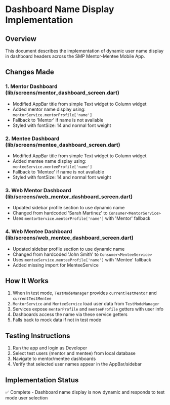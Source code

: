 # Dashboard Name Display Implementation

## Overview
This document describes the implementation of dynamic user name display in dashboard headers across the SMP Mentor-Mentee Mobile App.

## Changes Made

### 1. Mentor Dashboard (lib/screens/mentor_dashboard_screen.dart)
- Modified AppBar title from simple Text widget to Column widget
- Added mentor name display using: `mentorService.mentorProfile['name']`
- Fallback to 'Mentor' if name is not available
- Styled with fontSize: 14 and normal font weight

### 2. Mentee Dashboard (lib/screens/mentee_dashboard_screen.dart)
- Modified AppBar title from simple Text widget to Column widget  
- Added mentee name display using: `menteeService.menteeProfile['name']`
- Fallback to 'Mentee' if name is not available
- Styled with fontSize: 14 and normal font weight

### 3. Web Mentor Dashboard (lib/screens/web_mentor_dashboard_screen.dart)
- Updated sidebar profile section to use dynamic name
- Changed from hardcoded 'Sarah Martinez' to `Consumer<MentorService>`
- Uses `mentorService.mentorProfile['name']` with 'Mentor' fallback

### 4. Web Mentee Dashboard (lib/screens/web_mentee_dashboard_screen.dart)
- Updated sidebar profile section to use dynamic name
- Changed from hardcoded 'John Smith' to `Consumer<MenteeService>`
- Uses `menteeService.menteeProfile['name']` with 'Mentee' fallback
- Added missing import for MenteeService

## How It Works

1. When in test mode, `TestModeManager` provides `currentTestMentor` and `currentTestMentee`
2. `MentorService` and `MenteeService` load user data from `TestModeManager`
3. Services expose `mentorProfile` and `menteeProfile` getters with user info
4. Dashboards access the name via these service getters
5. Falls back to mock data if not in test mode

## Testing Instructions

1. Run the app and login as Developer
2. Select test users (mentor and mentee) from local database
3. Navigate to mentor/mentee dashboards
4. Verify that selected user names appear in the AppBar/sidebar

## Implementation Status
✅ Complete - Dashboard name display is now dynamic and responds to test mode user selection